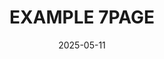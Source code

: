 ---
title: "EXAMPLE 7PAGE"
category: "교육"
date: "2025-05-11"
summary: "Dummy Data List 7 "
important: "false"
---